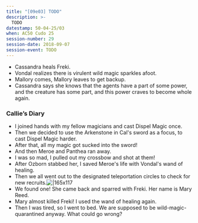 ```yaml
---
title: "[09e03] TODO"
description: >-
  TODO
datestamp: 50-04-25/03
when: AC50 Cudo 25
session-number: 29
session-date: 2018-09-07
session-event: TODO
---
```


* Cassandra heals Freki.
* Vondal realizes there is virulent wild magic sparkles afoot.
* Mallory comes, Mallory leaves to get backup.
* Cassandra says she knows that the agents have a part of some power, and the creature has some part, and this power craves to become whole again.

### Callie’s Diary

* I joined hands with my fellow magicians and cast Dispel Magic once.
* Then we decided to use the Arkenstone in Cal's sword as a focus, to cast Dispel Magic harder.
* After that, all my magic got sucked into the sword!
* And then Meroe and Panthea ran away.
* I was so mad, I pulled out my crossbow and shot at them!
* After Ozborn stabbed her, I saved Meroe's life with Vondal's wand of healing.
* Then we all went out to the designated teleportation circles to check for new recruits.![|165x117](https://lh4.googleusercontent.com/elw3UZQddMJ3EtfTvRtmZrzkWRgFuiOXk-qQxXmeXaSP85ORChURULZexGtChJH-KwOJIeyj9wRpzJBElZFve5YLT7zYz3uhYv9_c6x6LIJhmFZCOF0W3CmxDFYSlySpcVUQmOEKdRHWCvzfuyRSrC_y5XJhLkSCdptHMod7_pKxSnzo6kfsKVlm)
* We found one! She came back and sparred with Freki. Her name is Mary Reed.
* Mary almost killed Freki! I used the wand of healing again.
* Then I was tired, so I went to bed. We are supposed to be wild-magic-quarantined anyway. What could go wrong?
